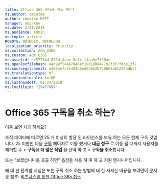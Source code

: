 ```yaml
---
title: Office 365 구독을 취소 하는?
ms.author: cmcatee
author: cmcatee-MSFT
manager: mnirkhe
ms.date: 2/21/2018
ms.audience: Admin
ms.topic: article
ROBOTS: NOINDEX, NOFOLLOW
localization_priority: Priority
ms.collection: Adm_O365
ms.custom: Adm_O365
ms.assetid: ec57734d-073d-4aee-8c7c-f4aa9e7130ae
ms.openlocfilehash: a4c99f544a7046ef19d1ab047792f3f7fdce13f7
ms.sourcegitcommit: e2864efcfb493b6e46b662b746661a61232bdba7
ms.translationtype: MT
ms.contentlocale: ko-KR
ms.lasthandoff: 01/24/2019
ms.locfileid: "29477897"
---
```

# <a name="canceling-your-office-365-subscription"></a>Office 365 구독을 취소 하는?

이동 보면 사과 하세요?
  
조직 데이터에 따르면 25 개 이상의 할당 된 라이선스를 보유 하는 모든 현재 구독 것입니다. 25 미만인 다음 [구독](https://go.microsoft.com/fwlink/p/?linkid=842054) 페이지로 이동 했거나 **대금 청구** 로 이동 될 때까지 사용자를 제거할 수 \> **구독**을 **더 많은 작업** 을 선택 하 고 \> **구독을 취소**합니다.
  
또는 "보겠습니다를 호출 하면" 옵션을 사용 하 여 하 고 지원 엔지니어입니다.
  
에 대 한 단계별 지침은 또는 구독 취소 하는 방법에 대 한 자세한 내용을 보려면이 문서를 참조: [비즈니스를 위한 Office 365 취소](https://support.office.com/en-us/article/b1bc0bef-4608-4601-813a-cdd9f746709a)
  

